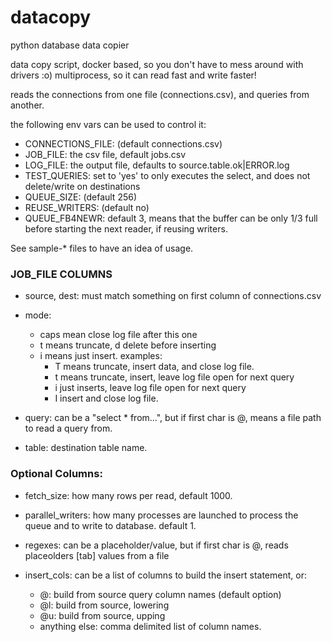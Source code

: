 # datacopy
python database data copier

data copy script, docker based, so you don't have to mess around with drivers :o)
multiprocess, so it can read fast and write faster!

reads the connections from one file (connections.csv), and queries from another.

the following env vars can be used to control it:
- CONNECTIONS_FILE: (default connections.csv)
- JOB_FILE: the csv file, default jobs.csv
- LOG_FILE: the output file, defaults to source.table.ok|ERROR.log
- TEST_QUERIES: set to 'yes' to only executes the select, and does not delete/write on destinations
- QUEUE_SIZE: (default 256) 
- REUSE_WRITERS: (default no)
- QUEUE_FB4NEWR: default 3, means that the buffer can be only 1/3 full before starting the next reader, if reusing writers.

See sample-* files to have an idea of usage.


### JOB_FILE COLUMNS

- source, dest: must match something on first column of connections.csv

- mode: 
    - caps mean close log file after this one
    - t means truncate, d delete before inserting
    - i means just insert.
    examples: 
        - T means truncate, insert data, and close log file. 
        - t means truncate, insert, leave log file open for next query
        - i just inserts, leave log file open for next query
        - I insert and close log file.

- query: can be a "select * from...", but if first char is @, means a file path to read a query from.
- table: destination table name.



### Optional Columns:

- fetch_size: how many rows per read, default 1000.

- parallel_writers: how many processes are launched to process the queue and to write to database. default 1.

- regexes: can be a placeholder/value, but if first char is @, reads placeolders [tab] values from a file

- insert_cols: can be a list of columns to build the insert statement, or:
    - @: build from source query column names (default option)
    - @l: build from source, lowering
    - @u: build from source, upping
    - anything else: comma delimited list of column names.


